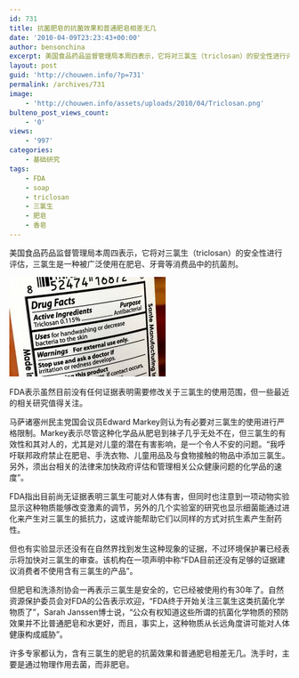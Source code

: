 ```yaml
---
id: 731
title: 抗菌肥皂的抗菌效果和普通肥皂相差无几
date: '2010-04-09T23:23:43+00:00'
author: bensonchina
excerpt: 美国食品药品监督管理局本周四表示，它将对三氯生（triclosan）的安全性进行评估，三氯生是一种被广泛使用在肥皂、牙膏等消费品中的抗菌剂。FDA表示虽然目前没有任何证据表明需要修改关于三氯生的使用范围，但一些最近的相关研究值得关注。许多专家都认为，含有三氯生的肥皂的抗菌效果和普通肥皂相差无几。洗手时，主要是通过物理作用去菌，而非肥皂。
layout: post
guid: 'http://chouwen.info/?p=731'
permalink: /archives/731
image:
    - 'http://chouwen.info/assets/uploads/2010/04/Triclosan.png'
bulteno_post_views_count:
    - '0'
views:
    - '997'
categories:
    - 基础研究
tags:
    - FDA
    - soap
    - triclosan
    - 三氯生
    - 肥皂
    - 香皂
---
```


美国食品药品监督管理局本周四表示，它将对三氯生（triclosan）的安全性进行评估，三氯生是一种被广泛使用在肥皂、牙膏等消费品中的抗菌剂。

![](/assets/uploads/2010/04/下载-1.jpg)

FDA表示虽然目前没有任何证据表明需要修改关于三氯生的使用范围，但一些最近的相关研究值得关注。

马萨诸塞州民主党国会议员Edward Markey则认为有必要对三氯生的使用进行严格限制。Markey表示尽管这种化学品从肥皂到袜子几乎无处不在，但三氯生的有效性和其对人的，尤其是对儿童的潜在有害影响，是一个令人不安的问题。“我呼吁联邦政府禁止在肥皂、手洗衣物、儿童用品及与食物接触的物品中添加三氯生。另外，须出台相关的法律来加快政府评估和管理相关公众健康问题的化学品的速度”。

FDA指出目前尚无证据表明三氯生可能对人体有害，但同时也注意到一项动物实验显示这种物质能够改变激素的调节，另外的几个实验室的研究也显示细菌能通过进化来产生对三氯生的抵抗力，这或许能帮助它们以同样的方式对抗生素产生耐药性。

但也有实验显示还没有在自然界找到发生这种现象的证据，不过环境保护署已经表示将加快对三氯生的审查。该机构在一项声明中称“FDA目前还没有足够的证据建议消费者不使用含有三氯生的产品”。

但肥皂和洗涤剂协会一再表示三氯生是安全的，它已经被使用约有30年了。自然资源保护委员会对FDA的公告表示欢迎，“FDA终于开始关注三氯生这类抗菌化学物质了”，Sarah Janssen博士说，“公众有权知道这些所谓的抗菌化学物质的预防效果并不比普通肥皂和水更好，而且，事实上，这种物质从长远角度讲可能对人体健康构成威胁”。

许多专家都认为，含有三氯生的肥皂的抗菌效果和普通肥皂相差无几。洗手时，主要是通过物理作用去菌，而非肥皂。
